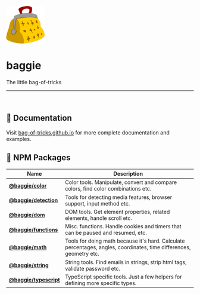 <img alt="Baggie logo" src="https://github.com/bag-of-tricks/baggie/raw/master/media/baggie.svg" height="100" />

<h1>baggie</h1>

The little bag-of-tricks

<hr>
<br>

## 🧾 Documentation

Visit [bag-of-tricks.github.io](https://bag-of-tricks.github.io/) for more complete documentation and examples.

## 🎁 NPM Packages

| Name                                                                              | Description                                                                                                         |
| --------------------------------------------------------------------------------- | ------------------------------------------------------------------------------------------------------------------- |
| **[@baggie/color](https://www.npmjs.com/package/@baggie/color#readme)**           | Color tools. Manipulate, convert and compare colors, find color combinations etc.                                   |
| **[@baggie/detection](https://www.npmjs.com/package/@baggie/detection#readme)**   | Tools for detecting media features, browser support, input method etc.                                              |
| **[@baggie/dom](https://www.npmjs.com/package/@baggie/dom#readme)**               | DOM tools. Get element properties, related elements, handle scroll etc.                                             |
| **[@baggie/functions](https://www.npmjs.com/package/@baggie/functions#readme)**   | Misc. functions. Handle cookies and timers that can be paused and resumed, etc.                                     |
| **[@baggie/math](https://www.npmjs.com/package/@baggie/math#readme)**             | Tools for doing math because it's hard. Calculate percentages, angles, coordinates, time differences, geometry etc. |
| **[@baggie/string](https://www.npmjs.com/package/@baggie/string#readme)**         | String tools. Find emails in strings, strip html tags, validate password etc.                                       |
| **[@baggie/typescript](https://www.npmjs.com/package/@baggie/typescript#readme)** | TypeScript specific tools. Just a few helpers for defining more specific types.                                     |
